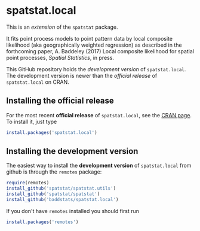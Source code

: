 # spatstat.local

This is an _extension_ of the `spatstat` package. 

It fits point process models to point pattern data by local composite likelihood (aka geographically weighted regression) as described in the forthcoming paper, A. Baddeley (2017) Local composite likelihood for spatial point processes, _Spatial Statistics_, in press.

This GitHub repository holds the *development version* of
`spatstat.local`. The development version is newer than the *official release*
of `spatstat.local` on CRAN. 

## Installing the official release

For the most recent **official release** of 
`spatstat.local`, see the [CRAN page](https://cran.r-project.org/web/packages/spatstat.local). To install it, just type

```R
install.packages('spatstat.local')
```

## Installing the development version

The easiest way to install the **development version** of `spatstat.local` 
from github is through the `remotes` package:

```R
require(remotes)
install_github('spatstat/spatstat.utils')
install_github('spatstat/spatstat')
install_github('baddstats/spatstat.local')
```

If you don't have `remotes` installed you should first run

```R
install.packages('remotes')
```


